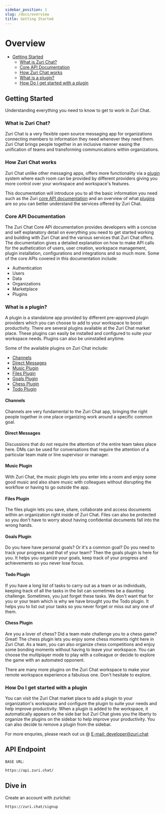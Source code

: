 ```yaml
---
sidebar_position: 1
slug: /docs/overview
title: Getting Started
---
```


# Overview

- [Getting Started](#getting-started)
  - [What is Zuri Chat?](#what-is-zuri-chat)
  - [Core API Documentation](#core-api-documentation)
  - [How Zuri Chat works](#how-zuri-chat-works)
  - [What is a plugin?](#what-is-a-plugin)
  - [How Do I get started with a plugin](#how-do-i-get-started-with-a-plugin)

## Getting Started

Understanding everything you need to know to get to work in Zuri Chat.

### What is Zuri Chat?

Zuri Chat is a very flexible open source messaging app for organizations connecting members to information they need whenever they need them. Zuri Chat brings people together in an inclusive manner easing the unification of teams and transforming communications within organizations.

### How Zuri Chat works

Zuri Chat unlike other messaging apps, offers more functionality via a [plugin](#what-is-a-plugin) system where each room can be provided by different providers giving you more control over your workspace and workspace's features.

This documentation will introduce you to all the basic information you need such as the Zuri [core API documentation](#core-api-documentation) and an overview of what [plugins](#what-is-a-plugin) are so you can better understand the services offered by Zuri Chat.

### Core API Documentation

The Zuri Chat Core API documentation provides developers with a concise and self explanatory detail on everything you need to get started working and building with Zuri Chat and the various services that Zuri Chat offers. The documentation gives a detailed explanation on how to make API calls for the authetication of users, user creation, workspace management, plugin installation, configurations and integrations and so much more.
Some of the core APIs covered in this documentation include:

- Authentication
- Users
- Data
- Organizations
- Marketplace
- Plugins

### What is a plugin?

A plugin is a standalone app provided by different pre-approved plugin providers which you can choose to add to your workspace to boost productivity. There are several plugins available at the Zuri Chat market place. These plugins can easily be installed and configured to suite your workspace needs. Plugins can also be uninstalled anytime.

Some of the available plugins on Zuri Chat include:

<!-- no toc -->

- [Channels](#channels)
- [Direct Messages](#direct-messages)
- [Music Plugin](#music-plugin)
- [Files Plugin](#files-plugin)
- [Goals Plugin](#goals-plugin)
- [Chess Plugin](#chess-plugin)
- [Todo Plugin](#todo-plugin)

#### Channels

Channels are very fundamental to the Zuri Chat app, bringing the right people together in one place organizing work around a specific common goal.

#### Direct Messages

Discussions that do not require the attention of the entire team takes place here. DMs can be used for conversations that require the attention of a particular team mate or line supervisor or manager.

#### Music Plugin

With Zuri Chat, the music plugin lets you enter into a room and enjoy some good music and also share music with colleagues without disrupting the workflow or having to go outside the app.

#### Files Plugin

The files plugin lets you save, share, collaborate and access documents within an organization right inside of Zuri Chat. Files can also be protected so you don't have to worry about having confidential documents fall into the wrong hands.

#### Goals Plugin

Do you have have personal goals? Or it's a common goal? Do you need to track your progress and that of your team? Then the goals plugin is here for you. It helps you organize your goals, keep track of your progress and achievements so you never lose focus.

#### Todo Plugin

If you have a long list of tasks to carry out as a team or as individuals, keeping track of all the tasks in the list can sometimes be a daunting challenge. Sometimes, you just forget these tasks. We don't want that for you or your team which is why we have brought you the Todo plugin. It helps you to list out your tasks so you never forget or miss out any one of them.

#### Chess Plugin

Are you a lover of chess? Did a team mate challenge you to a chess game? Great! The chess plugin lets you enjoy some chess moments right here in Zuri Chat. As a team, you can also organize chess competitions and enjoy some bonding moments without having to leave your workspace. You can choose the multiplayer mode to play with a colleague or decide to explore the game with an automated opponent.

There are many more plugins on the Zuri Chat workspace to make your remote workspace experience a fabulous one. Don't hesitate to explore.

### How Do I get started with a plugin

You can visit the Zuri Chat market place to add a plugin to your organization's workspace and configure the plugin to suite your needs and help improve productivity. When a plugin is added to the workspace, it automatically appears on the side bar but Zuri Chat gives you the liberty to organize the plugins on the sidebar to help improve your productivity. You can also decide to remove a plugin from the sidebar.

For more enquries, please reach out us @ [E-mail: developer@zuri.chat](mailto:developer@zuri.chat)

## API Endpoint

`BASE URL`:

```bash
https://api.zuri.chat/
```

## Dive in

Create an account with zurichat:

```shell
https://zuri.chat/signup
```
